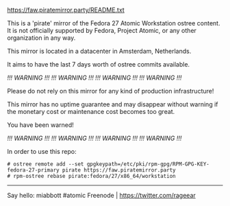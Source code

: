 https://faw.piratemirror.party/README.txt

This is a 'pirate' mirror of the Fedora 27 Atomic Workstation ostree
content.  It is not officially supported by Fedora, Project Atomic, or
any other organization in any way.

This mirror is located in a datacenter in Amsterdam, Netherlands.

It aims to have the last 7 days worth of ostree commits available.

*!!! WARNING !!!   !!! WARNING !!!   !!! WARNING !!!    !!! WARNING  !!!*

Please do not rely on this mirror for any kind of production infrastructure!

This mirror has no uptime guarantee and may disappear without warning if
the monetary cost or maintenance cost becomes too great.

You have been warned!

*!!! WARNING !!!   !!! WARNING !!!   !!! WARNING !!!    !!! WARNING  !!!*

In order to use this repo:

```
# ostree remote add --set gpgkeypath=/etc/pki/rpm-gpg/RPM-GPG-KEY-fedora-27-primary pirate https://faw.piratemirror.party
# rpm-ostree rebase pirate:fedora/27/x86_64/workstation
```

---
Say hello:  miabbott #atomic Freenode | https://twitter.com/rageear


